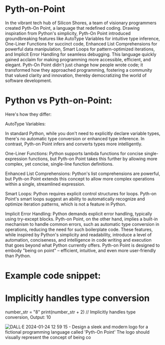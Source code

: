 # Pyth-on-Point

In the vibrant tech hub of Silicon Shores, a team of visionary programmers created Pyth-On Point, a language that redefined coding. Drawing inspiration from Python's simplicity, Pyth-On Point introduced groundbreaking features like AutoType Variables for intuitive type inference, One-Liner Functions for succinct code, Enhanced List Comprehensions for powerful data manipulation, Smart Loops for pattern-optimized iterations, and Implicit Error Handling for seamless debugging. This language quickly gained acclaim for making programming more accessible, efficient, and elegant. Pyth-On Point didn't just change how people wrote code; it transformed how they approached programming, fostering a community that valued clarity and innovation, thereby democratizing the world of software development.


# Python vs Pyth-on-Point:

Here's how they differ:

AutoType Variables:

In standard Python, while you don't need to explicitly declare variable types, there's no automatic type conversion or enhanced type 
inference. In contrast, Pyth-on Point infers and converts types more intelligently.

One-Liner Functions:
Python supports lambda functions for concise single-expression functions, but Pyth-on Point takes this further by allowing more complex, yet 
concise, single-line function definitions.

Enhanced List Comprehensions:
Python's list comprehensions are powerful, but Pyth-on Point extends this concept to allow more complex operations within a single, 
streamlined expression.

Smart Loops:
Python requires explicit control structures for loops. Pyth-on Point's smart loops suggest an ability to automatically recognize and 
optimize iteration patterns, which is not a feature in Python.

Implicit Error Handling:
Python demands explicit error handling, typically using try-except blocks. Pyth-on Point, on the other hand, implies a built-in mechanism to 
handle common errors, such as automatic type conversion in operations, reducing the need for such boilerplate code.
These features, while inspired by Python's simplicity and readability, introduce a level of automation, conciseness, and intelligence in 
code writing and execution that goes beyond what Python currently offers. Pyth-on Point is designed to embody "being on point" – efficient, 
intuitive, and even more user-friendly than Python.


# Example code snippet:

# Implicitly handles type conversion

number_str = "8"
print(number_str + 2)  // Implicitly handles type conversion, Output: 10

![DALL·E 2024-01-24 12 59 15 - Design a sleek and modern logo for a fictional programming language called 'Pyth-On Point'  The logo should visually represent the concept of being co](https://github.com/emmetgingerichLMU/Pyth-on-Point/assets/16505410/8e6b66bd-ca34-4ed7-b1e7-73bb6151add6)


